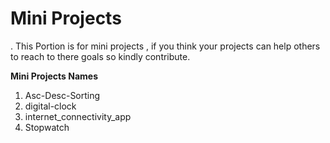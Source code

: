 # Mini Projects
.
This Portion is for mini projects , if you think your projects can help others to reach to there goals so kindly contribute.

**Mini Projects Names**
<ol>
<li>Asc-Desc-Sorting</li>
<li>digital-clock</li>
<li>internet_connectivity_app</li>
<li>Stopwatch</li>

</ol>
